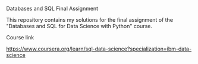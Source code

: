 Databases and SQL Final Assignment

This repository contains my solutions for the final assignment of the "Databases and SQL for Data Science with Python" course.

Course link

https://www.coursera.org/learn/sql-data-science?specialization=ibm-data-science
